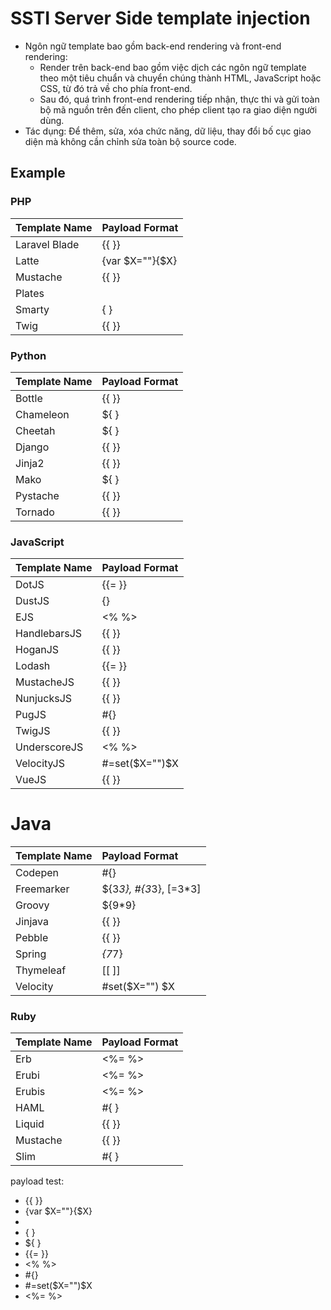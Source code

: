 # SSTI Server Side template injection

- Ngôn ngữ template bao gồm back-end rendering và front-end rendering:
    - Render trên back-end bao gồm việc dịch các ngôn ngữ template theo một tiêu chuẩn và chuyển chúng thành HTML, JavaScript hoặc CSS, từ đó trả về cho phía front-end.
    - Sau đó, quá trình front-end rendering tiếp nhận, thực thi và gửi toàn bộ mã nguồn trên đến client, cho phép client tạo ra giao diện người dùng.
- Tác dụng: Để thêm, sửa, xóa chức năng, dữ liệu, thay đổi bố cục giao diện mà không cần chỉnh sửa toàn bộ source code.

## Example

### PHP

| Template Name  | Payload Format | 
| :--- | :--- | 
| Laravel Blade | {{ }} |
| Latte | {var $X=""}{$X} | 
| Mustache | {{ }} | 
| Plates | <?= ?> |
| Smarty | { } |
| Twig | {{ }} |

### Python

| Template Name | Payload Format |
| :--- | :--- | 
| Bottle | {{ }} |
| Chameleon | ${ } |
| Cheetah | ${ } |
| Django | {{ }} |
| Jinja2 | {{ }} |
| Mako | ${ } |
| Pystache | {{ }} |
| Tornado | {{ }} |

### JavaScript

| Template Name | 	Payload Format
| :--- | :--- | 
| DotJS 	| {{= }} 
| DustJS 	| {}
| EJS 	| <% %>
| HandlebarsJS 	| {{ }}
| HoganJS 	 | {{ }}
| Lodash 	 | {{= }}
| MustacheJS 	| {{ }}
| NunjucksJS 	| {{ }}
| PugJS 	| #{}
| TwigJS 	| {{ }}
| UnderscoreJS 	| <% %>
| VelocityJS 	| #=set($X="")$X
| VueJS 	| {{ }}

# Java

Template Name |	Payload Format
| :--- | :--- | 
Codepen |	#{}
Freemarker 	| ${3*3}, #{3*3}, [=3*3]
Groovy 	| ${9*9}
Jinjava 	| {{ }}
Pebble 	| {{ }}
Spring 	| *{7*7}
Thymeleaf 	| [[ ]]
Velocity 	| #set($X="") $X

### Ruby

Template Name 	| Payload Format
| :--- | :--- | 
Erb 	| <%= %>
Erubi 	| <%= %>
Erubis 	| <%= %>
HAML 	| #{ }
Liquid 	| {{ }}
Mustache 	| {{ }}
Slim 	| #{ }



payload test:

- {{ }}
- {var $X=""}{$X}
- <?= ?>
- { }
- ${ }
- {{= }} 
- <% %>
- #{}
- #=set($X="")$X
- <%= %>








